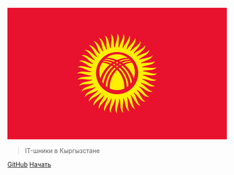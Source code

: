 <!-- _coverpage.md -->

![logo](assets/flag.jpg)

> IT-шники в Кыргызстане


[GitHub](https://github.com/MadEngineX/kg-rus)
[Начать](README.md)